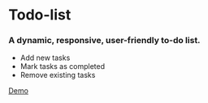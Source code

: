# Todo-list

### A dynamic, responsive, user-friendly to-do list.

  - Add new tasks
  - Mark tasks as completed
  - Remove existing tasks

[Demo](https://todo-list-37e97.web.app/)
